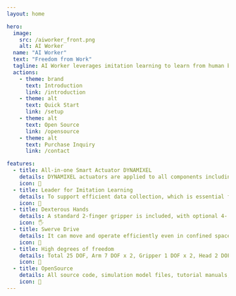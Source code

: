 ```yaml
---
layout: home

hero:
  image:
    src: /aiworker_front.png
    alt: AI Worker
  name: "AI Worker"
  text: "Freedom from Work"
  tagline: AI Worker leverages imitation learning to learn from human behavior. The robot uses real-time inference to perceive its environment and perform intelligent, learned actions.
  actions:
    - theme: brand
      text: Introduction
      link: /introduction
    - theme: alt
      text: Quick Start
      link: /setup
    - theme: alt
      text: Open Source
      link: /opensource
    - theme: alt
      text: Purchase Inquiry
      link: /contact

features:
  - title: All-in-one Smart Actuator DYNAMIXEL
    details: DYNAMIXEL actuators are applied to all components including the mobile base, lift, dual arms, dual hands, head, and leader. As all parts use a single RS-485 communication method, the control system becomes significantly simpler.
    icon: 🦾
  - title: Leader for Imitation Learning
    details: To support efficient data collection, which is essential for imitation learning, the arm and hand leader system is provided in the form of a wearable device.
    icon: 💪
  - title: Dexterous Hands
    details: A standard 2-finger gripper is included, with optional 4- or 5-finger hands available. Each hand uses DYNAMIXEL actuators optimized for dexterity, enabling 3 degrees of freedom per finger.
    icon: 🖐
  - title: Swerve Drive
    details: It can move and operate efficiently even in confined spaces, while providing more accurate and reliable data compared to Omni and Mecanum wheels.
    icon: 🛞
  - title: High degrees of freedom
    details: Total 25 DOF, Arm 7 DOF x 2, Gripper 1 DOF x 2, Head 2 DOF x 1, Lift 1 DOF x 1, Mobile 6 DOF
    icon: 🐙
  - title: OpenSource
    details: All source code, simulation model files, tutorial manuals, videos, and training data are released as open source. These resources are made easily accessible through platforms such as GitHub and Hugging Face, fostering a user-friendly environment and promoting the growth of the ecosystem.
    icon: 🤩
---
```

